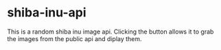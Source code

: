 # shiba-inu-api
 This is a random shiba inu image api. Clicking the button allows it to grab the images from the public api and diplay them.
